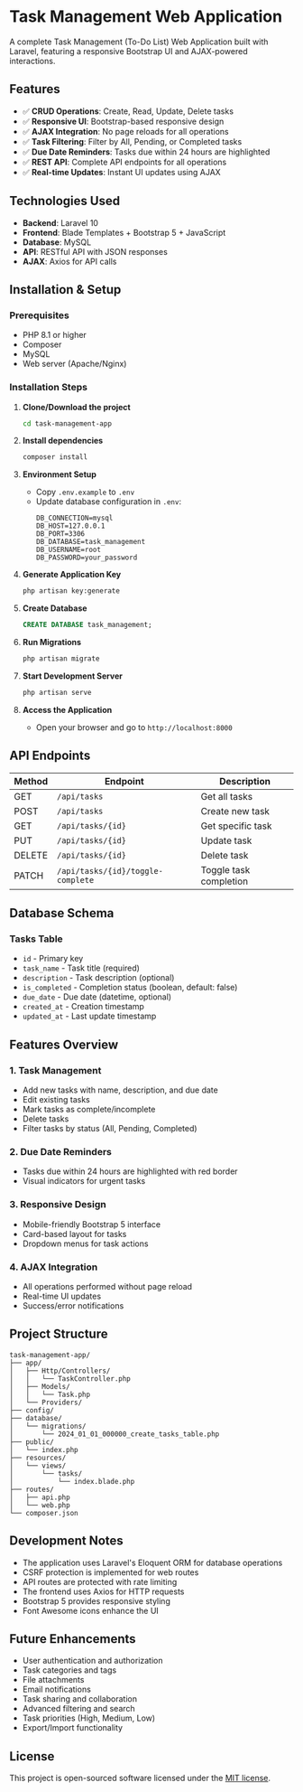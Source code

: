# Task Management Web Application

A complete Task Management (To-Do List) Web Application built with Laravel, featuring a responsive Bootstrap UI and AJAX-powered interactions.

## Features

- ✅ **CRUD Operations**: Create, Read, Update, Delete tasks
- ✅ **Responsive UI**: Bootstrap-based responsive design
- ✅ **AJAX Integration**: No page reloads for all operations
- ✅ **Task Filtering**: Filter by All, Pending, or Completed tasks
- ✅ **Due Date Reminders**: Tasks due within 24 hours are highlighted
- ✅ **REST API**: Complete API endpoints for all operations
- ✅ **Real-time Updates**: Instant UI updates using AJAX

## Technologies Used

- **Backend**: Laravel 10
- **Frontend**: Blade Templates + Bootstrap 5 + JavaScript
- **Database**: MySQL
- **API**: RESTful API with JSON responses
- **AJAX**: Axios for API calls

## Installation & Setup

### Prerequisites

- PHP 8.1 or higher
- Composer
- MySQL
- Web server (Apache/Nginx)

### Installation Steps

1. **Clone/Download the project**

   ```bash
   cd task-management-app
   ```

2. **Install dependencies**

   ```bash
   composer install
   ```

3. **Environment Setup**

   - Copy `.env.example` to `.env`
   - Update database configuration in `.env`:
     ```env
     DB_CONNECTION=mysql
     DB_HOST=127.0.0.1
     DB_PORT=3306
     DB_DATABASE=task_management
     DB_USERNAME=root
     DB_PASSWORD=your_password
     ```

4. **Generate Application Key**

   ```bash
   php artisan key:generate
   ```

5. **Create Database**

   ```sql
   CREATE DATABASE task_management;
   ```

6. **Run Migrations**

   ```bash
   php artisan migrate
   ```

7. **Start Development Server**

   ```bash
   php artisan serve
   ```

8. **Access the Application**
   - Open your browser and go to `http://localhost:8000`

## API Endpoints

| Method | Endpoint                          | Description            |
| ------ | --------------------------------- | ---------------------- |
| GET    | `/api/tasks`                      | Get all tasks          |
| POST   | `/api/tasks`                      | Create new task        |
| GET    | `/api/tasks/{id}`                 | Get specific task      |
| PUT    | `/api/tasks/{id}`                 | Update task            |
| DELETE | `/api/tasks/{id}`                 | Delete task            |
| PATCH  | `/api/tasks/{id}/toggle-complete` | Toggle task completion |

## Database Schema

### Tasks Table

- `id` - Primary key
- `task_name` - Task title (required)
- `description` - Task description (optional)
- `is_completed` - Completion status (boolean, default: false)
- `due_date` - Due date (datetime, optional)
- `created_at` - Creation timestamp
- `updated_at` - Last update timestamp

## Features Overview

### 1. Task Management

- Add new tasks with name, description, and due date
- Edit existing tasks
- Mark tasks as complete/incomplete
- Delete tasks
- Filter tasks by status (All, Pending, Completed)

### 2. Due Date Reminders

- Tasks due within 24 hours are highlighted with red border
- Visual indicators for urgent tasks

### 3. Responsive Design

- Mobile-friendly Bootstrap 5 interface
- Card-based layout for tasks
- Dropdown menus for task actions

### 4. AJAX Integration

- All operations performed without page reload
- Real-time UI updates
- Success/error notifications

## Project Structure

```
task-management-app/
├── app/
│   ├── Http/Controllers/
│   │   └── TaskController.php
│   ├── Models/
│   │   └── Task.php
│   └── Providers/
├── config/
├── database/
│   └── migrations/
│       └── 2024_01_01_000000_create_tasks_table.php
├── public/
│   └── index.php
├── resources/
│   └── views/
│       └── tasks/
│           └── index.blade.php
├── routes/
│   ├── api.php
│   └── web.php
└── composer.json
```

## Development Notes

- The application uses Laravel's Eloquent ORM for database operations
- CSRF protection is implemented for web routes
- API routes are protected with rate limiting
- The frontend uses Axios for HTTP requests
- Bootstrap 5 provides responsive styling
- Font Awesome icons enhance the UI

## Future Enhancements

- User authentication and authorization
- Task categories and tags
- File attachments
- Email notifications
- Task sharing and collaboration
- Advanced filtering and search
- Task priorities (High, Medium, Low)
- Export/Import functionality

## License

This project is open-sourced software licensed under the [MIT license](https://opensource.org/licenses/MIT).
